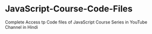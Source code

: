 # JavaScript-Course-Code-Files
Complete Access tp Code files of JavaScript Course Series in YouTube Channel in Hindi
